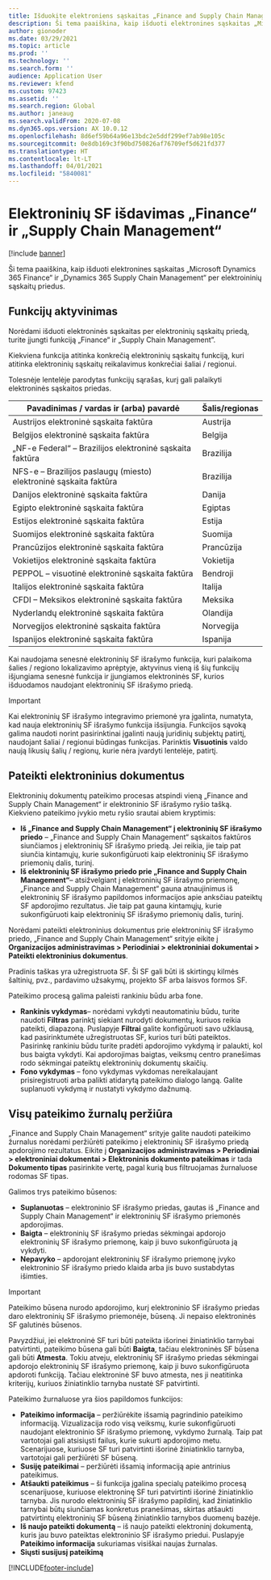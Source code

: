 ```yaml
---
title: Išduokite elektroniens sąskaitas „Finance and Supply Chain Management“
description: Ši tema paaiškina, kaip išduoti elektronines sąskaitas „Microsoft Dynamics 365 Finance“ ir „Dynamics 365 Supply Chain Management“ per elektroininių sąskaitų priedus.
author: gionoder
ms.date: 03/29/2021
ms.topic: article
ms.prod: ''
ms.technology: ''
ms.search.form: ''
audience: Application User
ms.reviewer: kfend
ms.custom: 97423
ms.assetid: ''
ms.search.region: Global
ms.author: janeaug
ms.search.validFrom: 2020-07-08
ms.dyn365.ops.version: AX 10.0.12
ms.openlocfilehash: 8d6ef59b64a96e13bdc2e5ddf299ef7ab98e105c
ms.sourcegitcommit: 0e8db169c3f90bd750826af76709ef5d621fd377
ms.translationtype: HT
ms.contentlocale: lt-LT
ms.lasthandoff: 04/01/2021
ms.locfileid: "5840081"
---
```

# <a name="issue-electronic-invoices-in-finance-and-supply-chain-management"></a>Elektroninių SF išdavimas „Finance“ ir „Supply Chain Management“

[!include [banner](../includes/banner.md)]

Ši tema paaiškina, kaip išduoti elektronines sąskaitas „Microsoft Dynamics 365 Finance“ ir „Dynamics 365 Supply Chain Management“ per elektroininių sąskaitų priedus.


## <a name="feature-activation"></a>Funkcijų aktyvinimas

Norėdami išduoti elektroninės sąskaitas per elektroninių sąskaitų priedą, turite įjungti funkciją „Finance“ ir „Supply Chain Management”.

Kiekviena funkcija atitinka konkrečią elektroninių sąskaitų funkciją, kuri atitinka elektroninių sąskaitų reikalavimus konkrečiai šaliai / regionui.

Tolesnėje lentelėje parodytas funkcijų sąrašas, kurį gali palaikyti elektroninės sąskaitos priedas.

| Pavadinimas / vardas ir (arba) pavardė                                              | Šalis/regionas |
|---------------------------------------------------|----------------|
|Austrijos elektroninė sąskaita faktūra                        |Austrija         |
|Belgijos elektroninė sąskaita faktūra                         |Belgija         |
|„NF-e Federal“ – Brazilijos elektroninė sąskaita faktūra       |Brazilija          |
|NFS-e – Brazilijos paslaugų (miesto) elektroninė sąskaita faktūra|Brazilija          |
|Danijos elektroninė sąskaita faktūra                          |Danija         |
|Egipto elektroninė sąskaita faktūra                        |Egiptas           |
|Estijos elektroninė sąskaita faktūra                        |Estija         |
|Suomijos elektroninė sąskaita faktūra                         |Suomija         |
|Prancūzijos elektroninė sąskaita faktūra                          |Prancūzija          |
|Vokietijos elektroninė sąskaita faktūra                          |Vokietija         |
|PEPPOL – visuotinė elektroninė sąskaita faktūra                 |Bendroji          |
|Italijos elektroninė sąskaita faktūra                         |Italija           |
|CFDI – Meksikos elektroninė sąskaita faktūra                  |Meksika          |
|Nyderlandų elektroninė sąskaita faktūra                           |Olandija     |
|Norvegijos elektroninė sąskaita faktūra                       |Norvegija          |
|Ispanijos elektroninė sąskaita faktūra                         |Ispanija           |

Kai naudojama senesnė elektroninių SF išrašymo funkcija, kuri palaikoma šalies / regiono lokalizavimo aprėptyje, aktyvinus vieną iš šių funkcijų išjungiama senesnė funkcija ir įjungiamos elektroninės SF, kurios išduodamos naudojant elektroninių SF išrašymo priedą.

> [!IMPORTANT]
> Kai elektroninių SF išrašymo integravimo priemonė yra įgalinta, numatyta, kad nauja elektroninių SF išrašymo funkcija išsijungia. Funkcijos sąvoką galima naudoti norint pasirinktinai įgalinti naują juridinių subjektų patirtį, naudojant šaliai / regionui būdingas funkcijas. Parinktis **Visuotinis** valdo naują likusių šalių / regionų, kurie nėra įvardyti lentelėje, patirtį.

## <a name="submit-electronic-documents"></a>Pateikti elektroninius dokumentus

Elektroninių dokumentų pateikimo procesas atspindi vieną „Finance and Supply Chain Management“ ir elektroninio SF išrašymo ryšio tašką. Kiekvieno pateikimo įvykio metu ryšio srautai abiem kryptimis:

- **Iš „Finance and Supply Chain Management“ į elektroninių SF išrašymo priedo** – „Finance and Supply Chain Management“ sąskaitos faktūros siunčiamos į elektroninių SF išrašymo priedą. Jei reikia, jie taip pat siunčia kintamųjų, kurie sukonfigūruoti kaip elektroninių SF išrašymo priemonių dalis, turinį.
- **Iš elektroninių SF išrašymo priedo prie „Finance and Supply Chain Management“**– atsižvelgiant į elektroninių SF išrašymo priemonę, „Finance and Supply Chain Management“ gauna atnaujinimus iš elektroninių SF išrašymo papildomos informacijos apie anksčiau pateiktų SF apdorojimo rezultatus. Jie taip pat gauna kintamųjų, kurie sukonfigūruoti kaip elektroninių SF išrašymo priemonių dalis, turinį.

Norėdami pateikti elektroninius dokumentus prie elektroninių SF išrašymo priedo, „Finance and Supply Chain Management“ srityje eikite į **Organizacijos administravimas &gt; Periodiniai &gt; elektroniniai dokumentai &gt; Pateikti elektroninius dokumentus**.

Pradinis taškas yra užregistruota SF. Ši SF gali būti iš skirtingų kilmės šaltinių, pvz., pardavimo užsakymų, projekto SF arba laisvos formos SF.

Pateikimo procesą galima paleisti rankiniu būdu arba fone.

- **Rankinis vykdymas**– norėdami vykdyti neautomatiniu būdu, turite naudoti **Filtras** parinktį siekiant nurodyti dokumentų, kuriuos reikia pateikti, diapazoną. Puslapyje **Filtrai** galite konfigūruoti savo užklausą, kad pasirinktumėte užregistruotas SF, kurios turi būti pateiktos. Pasirinkę rankiniu būdu turite pradėti apdorojimo vykdymą ir palaukti, kol bus baigta vykdyti. Kai apdorojimas baigtas, veiksmų centro pranešimas rodo sėkmingai pateiktų elektroninių dokumentų skaičių.
- **Fono vykdymas** – fono vykdymas vykdomas nereikalaujant prisiregistruoti arba palikti atidarytą pateikimo dialogo langą. Galite suplanuoti vykdymą ir nustatyti vykdymo dažnumą.

## <a name="view-the-submission-logs"></a>Visų pateikimo žurnalų peržiūra

„Finance and Supply Chain Management“ srityje galite naudoti pateikimo žurnalus norėdami peržiūrėti pateikimo į elektroninių SF išrašymo priedą apdorojimo rezultatus. Eikite į **Organizacijos administravimas &gt; Periodiniai &gt; elektroniniai dokumentai &gt; Elektroninis dokumento pateikimas** ir tada **Dokumento tipas** pasirinkite vertę, pagal kurią bus filtruojamas žurnaluose rodomas SF tipas.

Galimos trys pateikimo būsenos:

- **Suplanuotas** – elektroninio SF išrašymo priedas, gautas iš „Finance and Supply Chain Management“ ir elektroninių SF išrašymo priemonės apdorojimas.
- **Baigta** – elektroninių SF išrašymo priedas sėkmingai apdorojo elektroninių SF išrašymo priemonę, kaip ji buvo sukonfigūruota ją vykdyti.
- **Nepavyko** – apdorojant elektroninių SF išrašymo priemonę įvyko elektroninio SF išrašymo priedo klaida arba jis buvo sustabdytas išimties.

> [!IMPORTANT]
> Pateikimo būsena nurodo apdorojimo, kurį elektroninio SF išrašymo priedas daro elektroninių SF išrašymo priemonėje, būseną. Ji nepaiso elektroninės SF galutinės būsenos.
>
> Pavyzdžiui, jei elektroninė SF turi būti pateikta išorinei žiniatinklio tarnybai patvirtinti, pateikimo būsena gali būti **Baigta**, tačiau elektroninės SF būsena gali būti **Atmesta**. Tokiu atveju, elektroninių SF išrašymo priedas sėkmingai apdorojo elektroninių SF išrašymo priemonę, kaip ji buvo sukonfigūruota apdoroti funkciją. Tačiau elektroninė SF buvo atmesta, nes ji neatitinka kriterijų, kuriuos žiniatinklio tarnyba nustatė SF patvirtinti.

Pateikimo žurnaluose yra šios papildomos funkcijos:

- **Pateikimo informacija** – peržiūrėkite išsamią pagrindinio pateikimo informaciją. Vizualizacija rodo visą veiksmų, kurie sukonfigūruoti naudojant elektroninio SF išrašymo priemonę, vykdymo žurnalą. Taip pat vartotojai gali atsisiųsti failus, kurie sukurti apdorojimo metu. Scenarijuose, kuriuose SF turi patvirtinti išorinė žiniatinklio tarnyba, vartotojai gali peržiūrėti SF būseną.
- **Susiję pateikimai** – peržiūrėti išsamią informaciją apie antrinius pateikimus.
- **Atšaukti pateikimus** – ši funkcija įgalina specialų pateikimo procesą scenarijuose, kuriuose elektroninę SF turi patvirtinti išorinė žiniatinklio tarnyba. Jis nurodo elektroninių SF išrašymo papildinį, kad žiniatinklio tarnybai būtų siunčiamas konkretus pranešimas, skirtas atšaukti patvirtintų elektroninių SF būseną žiniatinklio tarnybos duomenų bazėje.
- **Iš naujo pateikti dokumentą** – iš naujo pateikti elektroninį dokumentą, kuris jau buvo pateiktas elektroninio SF išrašymo priedui. Puslapyje **Pateikimo informacija** sukuriamas visiškai naujas žurnalas.
- **Siųsti susijusį pateikimą**


[!INCLUDE[footer-include](../../includes/footer-banner.md)]
